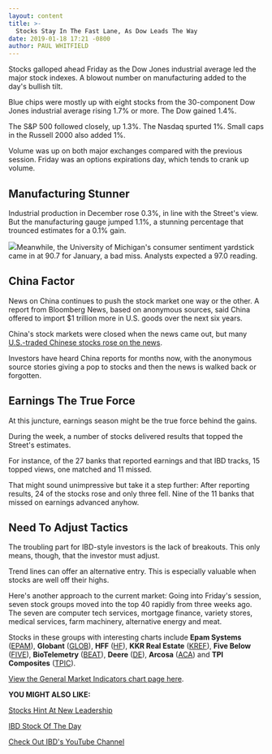 ```yaml
---
layout: content
title: >-
  Stocks Stay In The Fast Lane, As Dow Leads The Way
date: 2019-01-18 17:21 -0800
author: PAUL WHITFIELD
---
```






Stocks galloped ahead Friday as the Dow Jones industrial average led the major stock indexes. A blowout number on manufacturing added to the day's bullish tilt.




Blue chips were mostly up with eight stocks from the 30-component Dow Jones industrial average rising 1.7% or more. The Dow gained 1.4%.


The S&P 500 followed closely, up 1.3%. The Nasdaq spurted 1%. Small caps in the Russell 2000 also added 1%.


Volume was up on both major exchanges compared with the previous session. Friday was an options expirations day, which tends to crank up volume.


Manufacturing Stunner
---------------------


Industrial production in December rose 0.3%, in line with the Street's view. But the manufacturing gauge jumped 1.1%, a stunning percentage that trounced estimates for a 0.1% gain.


![](https://www.investors.com/wp-content/uploads/2019/01/MP011819-265x300.jpg)Meanwhile, the University of Michigan's consumer sentiment yardstick came in at 90.7 for January, a bad miss. Analysts expected a 97.0 reading.


China Factor
------------


News on China continues to push the stock market one way or the other. A report from Bloomberg News, based on anonymous sources, said China offered to import $1 trillion more in U.S. goods over the next six years.


China's stock markets were closed when the news came out, but many [U.S.-traded Chinese stocks rose on the news](https://www.investors.com/news/technology/china-stocks-trade-war/).


Investors have heard China reports for months now, with the anonymous source stories giving a pop to stocks and then the news is walked back or forgotten.


Earnings The True Force
-----------------------


At this juncture, earnings season might be the true force behind the gains.


During the week, a number of stocks delivered results that topped the Street's estimates.


For instance, of the 27 banks that reported earnings and that IBD tracks, 15 topped views, one matched and 11 missed.


That might sound unimpressive but take it a step further: After reporting results, 24 of the stocks rose and only three fell. Nine of the 11 banks that missed on earnings advanced anyhow.


Need To Adjust Tactics
----------------------


The troubling part for IBD-style investors is the lack of breakouts. This only means, though, that the investor must adjust.


Trend lines can offer an alternative entry. This is especially valuable when stocks are well off their highs.


Here's another approach to the current market: Going into Friday's session, seven stock groups moved into the top 40 rapidly from three weeks ago. The seven are computer tech services, mortgage finance, variety stores, medical services, farm machinery, alternative energy and meat.


Stocks in these groups with interesting charts include **Epam Systems** ([EPAM](https://research.investors.com/quote.aspx?symbol=EPAM)), **Globant** ([GLOB](https://research.investors.com/quote.aspx?symbol=GLOB)), **HFF** ([HF](https://research.investors.com/quote.aspx?symbol=HF)), **KKR Real Estate** ([KREF](https://research.investors.com/quote.aspx?symbol=KREF)), **Five Below** ([FIVE](https://research.investors.com/quote.aspx?symbol=FIVE)), **BioTelemetry** ([BEAT](https://research.investors.com/quote.aspx?symbol=BEAT)), **Deere** ([DE](https://research.investors.com/quote.aspx?symbol=DE)), **Arcosa** ([ACA](https://research.investors.com/quote.aspx?symbol=ACA)) and **TPI Composites** ([TPIC](https://research.investors.com/quote.aspx?symbol=TPIC)).


[View the General Market Indicators chart page here](https://www.investors.com/wp-content/uploads/2019/01/GMI_012119.pdf).


**YOU MIGHT ALSO LIKE:**


[Stocks Hint At New Leadership](https://www.investors.com/market-trend/the-big-picture/changing-stock-leadership/)


[IBD Stock Of The Day](https://www.investors.com/research/ibd-stock-of-the-day/)


[Check Out IBD's YouTube Channel](https://www.youtube.com/investorsbusinessdaily)




